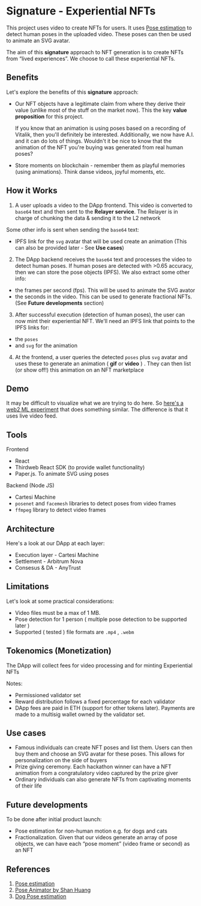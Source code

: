 # Signature \- Experiential NFTs

This project uses video to create NFTs for users. It uses [Pose estimation](https://www.tensorflow.org/lite/examples/pose_estimation/overview) to detect human poses in the uploaded video. These poses can then be used to animate an SVG avatar. 

The aim of this **signature** approach to NFT generation is to create NFTs from “lived experiences”. We choose to call these experiential NFTs. 

## Benefits 

Let's explore the benefits of this **signature** approach:

* Our NFT objects have a legitimate claim from where they derive their value (unlike most of the stuff on the market now).  This the key **value proposition** for this project.
    
  If you know that an animation is using poses based on a recording of Vitalik, then you'll definitely be interested. Additionally, we now have A.I. and it can do lots of things. Wouldn't it be nice to know that the animation of the NFT you're buying was generated from real human poses?

* Store moments on blockchain \- remember them as playful memories (using animations). Think danse videos, joyful moments, etc.   

## How it Works 

1. A user uploads a video to the DApp frontend. This video is converted to `base64` text and then sent to the **Relayer service**. The Relayer is in charge of chunking the data & sending it to the L2 network

Some other info is sent when sending the `base64` text:  

- IPFS link for the `svg` avatar that will be used create an animation (This can also be provided later - See **Use cases**) 
    
2. The DApp backend receives the `base64` text and processes the video to detect human poses. If human poses are detected with \>0.65 accuracy, then we can store the pose objects (IPFS). We also extract some other info:

- the frames per second (fps). This will be used to animate the SVG avator
- the seconds in the video. This can be used to generate fractional NFTs. (See **Future developments** section)
     
3. After successful execution (detection of human poses), the user can now mint their experiential NFT. We'll need an IPFS link that points to the IPFS links for:

- the `poses` 
- and `svg` for the animation
     
4. At the frontend, a user queries the detected `poses` plus `svg` avatar and uses these to generate an animation ( **gif** or **video** ) . They can then list (or show off\!)  this animation on an NFT marketplace

## Demo

It may be difficult to visualize what we are trying to do here. So [here's a web2 ML experiment](https://www.scroobly.com/) that does something similar. The difference is that it uses live video feed.

## Tools

Frontend 

* React  
* Thirdweb React SDK (to provide wallet functionality)  
* Paper.js. To animate SVG using poses

Backend (Node JS)

- Cartesi Machine
- `posenet` and `facemesh` libraries to detect poses from video frames
- `ffmpeg` library to detect video frames 

## Architecture

Here's a look at our DApp at each layer:

- Execution layer - Cartesi Machine
- Settlement - Arbitrum Nova
- Consesus & DA - AnyTrust

## Limitations 

Let's look at some practical considerations:

- Video files must be a max of 1 MB. 
- Pose detection for 1 person ( multiple pose detection to be supported later )  
- Supported ( tested ) file formats are `.mp4` , `.webm`

## Tokenomics (Monetization)

The DApp will collect fees for video processing and for minting Experiential NFTs

Notes: 

- Permissioned validator set
- Reward distribution follows a fixed percentage for each validator 
- DApp fees are paid in ETH (support for other tokens later). Payments are made to a multisig wallet owned by the validator set.

## Use cases

* Famous individuals can create NFT poses and list them. Users can then buy them and choose an SVG avatar for these poses. This allows for personalization on the side of buyers  
* Prize giving ceremony. Each hackathon winner can have a NFT animation from a congratulatory video captured by the prize giver  
* Ordinary individuals can also generate NFTs from captivating moments of their life 

## Future developments 

To be done after initial product launch:

* Pose estimation for non-human motion e.g. for dogs and cats  
* Fractionalization. Given that our videos generate an array of pose objects, we can have each “pose moment” (video frame or second) as an NFT   

## References 

1. [Pose estimation](https://www.tensorflow.org/lite/examples/pose_estimation/overview)  
2. [Pose Animator by Shan Huang](https://github.com/yemount/pose-animator)  
3. [Dog Pose estimation](https://github.com/ryanloney/dog-pose-estimation)
